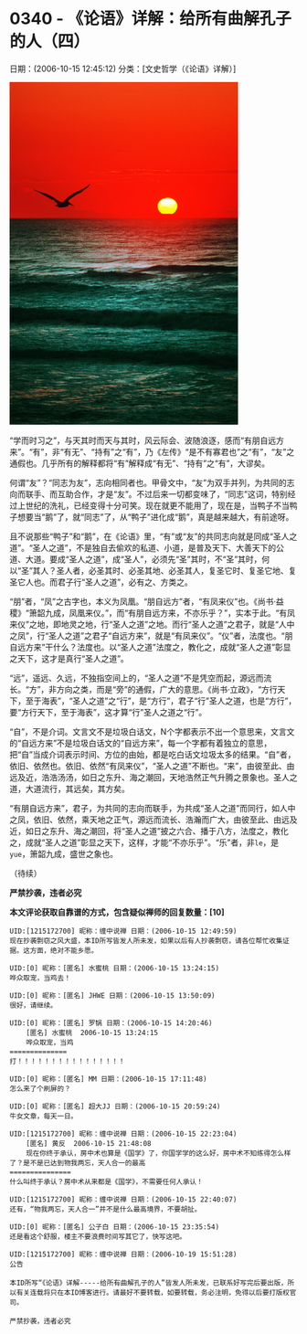 # 0340 - 《论语》详解：给所有曲解孔子的人（四）
日期：(2006-10-15 12:45:12) 分类：[文史哲学（《论语》详解）]



![image-20211130211948052](./pic/0340.png)



“学而时习之”，与天其时而天与其时，风云际会、波随浪逐，感而“有朋自远方来”。“有”，非“有无”、“持有”之“有”，乃《左传》“是不有寡君也”之“有”，“友”之通假也。几乎所有的解释都将“有”解释成“有无”、“持有”之“有”，大谬矣。



何谓“友”？“同志为友”，志向相同者也。甲骨文中，“友”为双手并列，为共同的志向而联手、而互助合作，才是“友”。不过后来一切都变味了，“同志”这词，特别经过上世纪的洗礼，已经变得十分可笑。现在就更不能用了，现在是，当鸭子不当鸭子想要当“鹅”了，就“同志”了，从“鸭子”进化成“鹅”，真是越来越大，有前途呀。



且不说那些“鸭子”和“鹅”，在《论语》里，“有”或“友”的共同志向就是同成“圣人之道”。“圣人之道”，不是独自去偷欢的私道、小道，是普及天下、大善天下的公道、大道。要成“圣人之道”，成“圣人”，必须先“圣”其时，不“圣”其时，何以“圣”其人？圣人者，必圣其时、必圣其地、必圣其人，复圣它时、复圣它地、复圣它人也。而君子行“圣人之道”，必有之、方类之。



“朋”者，“凤”之古字也，本义为凤凰。“朋自远方”者，“有凤来仪”也。《尚书·益稷》“箫韶九成，凤凰来仪。”，而“有朋自远方来，不亦乐乎？”，实本于此。“有凤来仪”之地，即地灵之地，行“圣人之道”之地。而行“圣人之道”之君子，就是“人中之凤”，行“圣人之道”之君子“自远方来”，就是“有凤来仪”。“仪”者，法度也。“朋自远方来”干什么？法度也。以“圣人之道”法度之，教化之，成就“圣人之道”彰显之天下，这才是真行“圣人之道”。



“远”，遥远、久远，不独指空间上的，“圣人之道”不是凭空而起，源远而流长。“方”，非方向之类，而是“旁”的通假，广大的意思。《尚书·立政》，“方行天下，至于海表”，“圣人之道”之“行”，是“方行”，君子“行”圣人之道，也是“方行”，要“方行天下，至于海表”，这才算“行”圣人之道之“行”。



“自”，不是介词。文言文不是垃圾白话文，N个字都表示不出一个意思来，文言文的“自远方来”不是垃圾白话文的“自远方来”，每一个字都有着独立的意思，把“自”当成介词表示时间、方位的由始，都是吃白话文垃圾太多的结果。“自”者，依旧、依然也。依旧、依然“有凤来仪”，“圣人之道”不断也。“来”，由彼至此、由远及近，浩浩汤汤，如日之东升、海之潮回，天地浩然正气升腾之景象也。圣人之道，大道流行，其远矣，其方矣。



“有朋自远方来”，君子，为共同的志向而联手，为共成“圣人之道”而同行，如人中之凤，依旧、依然，乘天地之正气，源远而流长、浩瀚而广大，由彼至此、由远及近，如日之东升、海之潮回，将“圣人之道”披之六合、播于八方，法度之，教化之，成就“圣人之道”彰显之天下，这样，才能“不亦乐乎”。“乐”者，非`le`，是`yue`，箫韶九成，盛世之象也。



（待续）



**严禁抄袭，违者必究**



**本文评论获取自靠谱的方式，包含疑似禅师的回复数量：[10]**




```
UID:[1215172700] 昵称：缠中说禅 日期：(2006-10-15 12:49:59)
现在抄袭剽窃之风大盛，本ID所写皆发人所未发，如果以后有人抄袭剽窃，请各位帮忙收集证据。这方面，绝对不能乡愿。
```



```
UID:[0] 昵称：[匿名] 水蜜桃 日期：(2006-10-15 13:24:15)
哗众取宠，当鸡去！
```



```
UID:[0] 昵称：[匿名] JHWE 日期：(2006-10-15 13:50:09)
很好，请继续。
```



```
UID:[0] 昵称：[匿名] 罗锅 日期：(2006-10-15 14:20:46)
	[匿名] 水蜜桃  2006-10-15 13:24:15 
	哗众取宠，当鸡
==============
打！！！！！！！！！！！！！！！！
```



```
UID:[0] 昵称：[匿名] MM 日期：(2006-10-15 17:11:48)
怎么来了个刷屏的？
```



```
UID:[0] 昵称：[匿名] 超大JJ 日期：(2006-10-15 20:59:24)
牛女文章，每天一日。
```



```
UID:[1215172700] 昵称：缠中说禅 日期：(2006-10-15 22:23:04)
	[匿名] 黄反  2006-10-15 21:48:08
	现在你终于承认，房中术也算是《国学》了，你国学学的这么好，房中术不知练得怎么样了？是不是已达到物我两忘，天人合一的最高
===============
什么叫终于承认？房中术从来都是《国学》，不需要任何人承认！
```



```
UID:[1215172700] 昵称：缠中说禅 日期：(2006-10-15 22:40:07)
还有，“物我两忘，天人合一”并不是什么最高境界，不要胡扯。
```



```
UID:[0] 昵称：[匿名] 公子白 日期：(2006-10-15 23:35:54)
还是看这个舒服，楼主不要浪费时间写其它了，快写这吧。
```



```
UID:[1215172700] 昵称：缠中说禅 日期：(2006-10-19 15:51:28)
公告

本ID所写“《论语》详解-----给所有曲解孔子的人”皆发人所未发，已联系好写完后要出版，所以有关连载将只在本ID博客进行。请最好不要转载，如要转载，务必注明，免得以后要打版权官司。

严禁抄袭，违者必究
```



